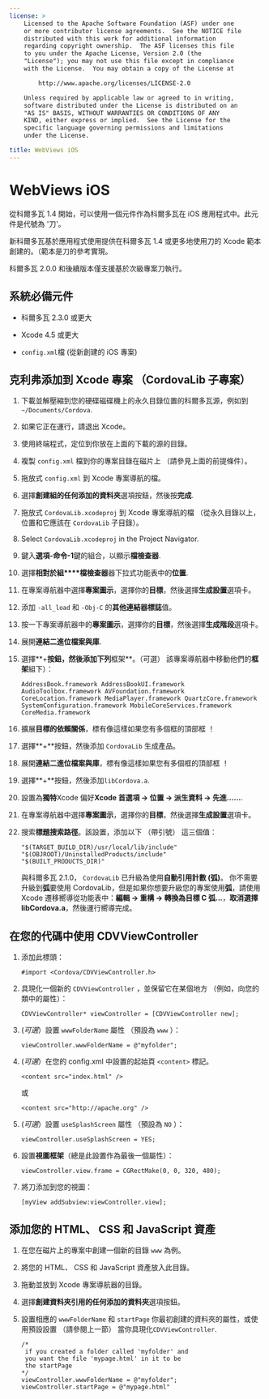 ```yaml
---
license: >
    Licensed to the Apache Software Foundation (ASF) under one
    or more contributor license agreements.  See the NOTICE file
    distributed with this work for additional information
    regarding copyright ownership.  The ASF licenses this file
    to you under the Apache License, Version 2.0 (the
    "License"); you may not use this file except in compliance
    with the License.  You may obtain a copy of the License at

        http://www.apache.org/licenses/LICENSE-2.0

    Unless required by applicable law or agreed to in writing,
    software distributed under the License is distributed on an
    "AS IS" BASIS, WITHOUT WARRANTIES OR CONDITIONS OF ANY
    KIND, either express or implied.  See the License for the
    specific language governing permissions and limitations
    under the License.

title: WebViews iOS
---
```


# WebViews iOS

從科爾多瓦 1.4 開始，可以使用一個元件作為科爾多瓦在 iOS 應用程式中。此元件是代號為 '刀'。

新科爾多瓦基於應用程式使用提供在科爾多瓦 1.4 或更多地使用刀的 Xcode 範本創建的。（範本是刀的參考實現。

科爾多瓦 2.0.0 和後續版本僅支援基於次級專案刀執行。

## 系統必備元件

*   科爾多瓦 2.3.0 或更大

*   Xcode 4.5 或更大

*   `config.xml`檔 (從新創建的 iOS 專案)

## 克利弗添加到 Xcode 專案 （CordovaLib 子專案）

1.  下載並解壓縮到您的硬碟磁碟機上的永久目錄位置的科爾多瓦源，例如到`~/Documents/Cordova`.

2.  如果它正在運行，請退出 Xcode。

3.  使用終端程式，定位到你放在上面的下載的源的目錄。

4.  複製 `config.xml` 檔到你的專案目錄在磁片上 （請參見上面的前提條件）。

5.  拖放式 `config.xml` 到 Xcode 專案導航的檔。

6.  選擇**創建組的任何添加的資料夾**選項按鈕，然後按**完成**.

7.  拖放式 `CordovaLib.xcodeproj` 到 Xcode 專案導航的檔 （從永久目錄以上，位置和它應該在 `CordovaLib` 子目錄）。

8.  Select `CordovaLib.xcodeproj` in the Project Navigator.

9.  鍵入**選項-命令-1**鍵的組合，以顯示**檔檢查器**.

10. 選擇**相對於組****檔檢查器**器下拉式功能表中的**位置**.

11. 在專案導航器中選擇**專案圖示**，選擇你的**目標**，然後選擇**生成設置**選項卡。

12. 添加 `-all_load` 和 `-Obj-C` 的**其他連結器標誌**值。

13. 按一下專案導航器中的**專案圖示**，選擇你的**目標**，然後選擇**生成階段**選項卡。

14. 展開**連結二進位檔案與庫**.

15. 選擇**+**按鈕，然後添加下列**框架**。（可選） 該專案導航器中移動他們的**框架**組下）：
    
        AddressBook.framework AddressBookUI.framework AudioToolbox.framework AVFoundation.framework CoreLocation.framework MediaPlayer.framework QuartzCore.framework SystemConfiguration.framework MobileCoreServices.framework CoreMedia.framework
        

16. 擴展**目標的依賴關係**，標有像這樣如果您有多個框的頂部框 ！

17. 選擇**+**按鈕，然後添加 `CordovaLib` 生成產品。

18. 展開**連結二進位檔案與庫**，標有像這樣如果您有多個框的頂部框 ！

19. 選擇**+**按鈕，然後添加`libCordova.a`.

20. 設置為**獨特**Xcode 偏好**Xcode 首選項 → 位置 → 派生資料 → 先進......**.

21. 在專案導航器中選擇**專案圖示**，選擇你的**目標**，然後選擇**生成設置**選項卡。

22. 搜索**標題搜索路徑**。該設置，添加以下 （帶引號） 這三個值：
    
        "$(TARGET_BUILD_DIR)/usr/local/lib/include"        
        "$(OBJROOT)/UninstalledProducts/include"
        "$(BUILT_PRODUCTS_DIR)"
        
    
    與科爾多瓦 2.1.0， `CordovaLib` 已升級為使用**自動引用計數 (弧)**。 你不需要升級到**弧**要使用 CordovaLib，但是如果你想要升級您的專案使用**弧**，請使用 Xcode 遷移嚮導從功能表中：**編輯 → 重構 → 轉換為目標 C 弧...**，**取消選擇 libCordova.a**，然後運行嚮導完成。

## 在您的代碼中使用 CDVViewController

1.  添加此標頭：
    
        #import <Cordova/CDVViewController.h>
        

2.  具現化一個新的 `CDVViewController` ，並保留它在某個地方 （例如，向您的類中的屬性）：
    
        CDVViewController* viewController = [CDVViewController new];
        

3.  (*可選*）設置 `wwwFolderName` 屬性 （預設為 `www` ）：
    
        viewController.wwwFolderName = @"myfolder";
        

4.  (*可選*）在您的 config.xml 中設置的起始頁 `<content>` 標記。
    
        <content src="index.html" />
        
    
    或
    
        <content src="http://apache.org" />
        

5.  (*可選*）設置 `useSplashScreen` 屬性 （預設為 `NO` ）：
    
        viewController.useSplashScreen = YES;
        

6.  設置**視圖框架**（總是此設置作為最後一個屬性）：
    
        viewController.view.frame = CGRectMake(0, 0, 320, 480);
        

7.  將刀添加到您的視圖：
    
        [myView addSubview:viewController.view];
        

## 添加您的 HTML、 CSS 和 JavaScript 資產

1.  在您在磁片上的專案中創建一個新的目錄 `www` 為例。

2.  將您的 HTML、 CSS 和 JavaScript 資產放入此目錄。

3.  拖動並放到 Xcode 專案導航器的目錄。

4.  選擇**創建資料夾引用的任何添加的資料夾**選項按鈕。

5.  設置相應的 `wwwFolderName` 和 `startPage` 你最初創建的資料夾的屬性，或使用預設設置 （請參閱上一節） 當你具現化`CDVViewController`.
    
        /*
         if you created a folder called 'myfolder' and
         you want the file 'mypage.html' in it to be
         the startPage
        */
        viewController.wwwFolderName = @"myfolder";
        viewController.startPage = @"mypage.html"